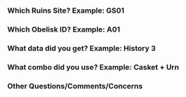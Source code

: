 ### Which Ruins Site? Example: GS01 ###


### Which Obelisk ID? Example: A01 ###


### What data did you get? Example: History 3 ###


### What combo did you use? Example: Casket + Urn ###


### Other Questions/Comments/Concerns ###
